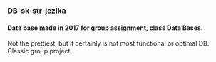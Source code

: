 ### DB-sk-str-jezika
#### Data base made in 2017 for group assignment, class Data Bases.
Not the prettiest, but it certainly is not most functional or optimal DB. Classic group project.
